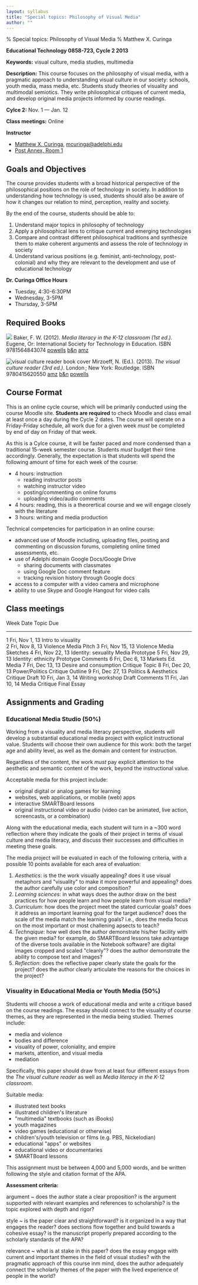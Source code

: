 ```yaml
---
layout: syllabus
title: "Special topics: Philosophy of Visual Media"
author: ""
---
```


% Special topics: Philosophy of Visual Media
% Matthew X. Curinga

<!--
This syllabus was created for
the Educational Technology Program
at Adelphi University:
http://education.adelphi.edu
copyright 2012 Matthew X. Curinga
http://matt.curinga.com
This work is licensed under the Creative Commons Attribution-ShareAlike 3.0 Unported License.
To view a copy of this license, visit http://creativecommons.org/licenses/by-sa/3.0/ or send
a letter to Creative Commons, 444 Castro Street, Suite 900, Mountain View, California, 94041, USA.
We ask, but do not require, that attribution includes a link to our websites (above).
version: 2.1
Based on work available here: https://github.com/mcuringa/adelphi-ed-tech-courses
-->

**Educational Technology 0858-723, Cycle 2 2013**

**Keywords:** visual culture, media studies, multimedia

**Description:** This course focuses on the 
philosophy of visual media, with a pragmatic approach 
to understanding visual culture in our society: schools, youth media, 
mass media, etc. Students study theories of visuality
and multimodal semiotics. They write philosophical 
critiques of current media, and develop original media projects 
informed by course readings.

**Cylce 2:** Nov. 1 — Jan. 12

**Class meetings:** Online

**Instructor**

* [Matthew X. Curinga](http://matt.curinga.com), <mcuringa@adelphi.edu>
* [Post Annex, Room 1](http://goo.gl/maps/XReYB "Where is Post Annex? click the link to see it on a map")

## Goals and Objectives

The course provides students with a broad historical perspective of the
philosophical positions on the role of technology in society. In
addition to understanding how technology is used, students should also
be aware of how it changes our relation to mind, perception, reality and
society.

By the end of the course, students should be able to:

1.  Understand major topics in philosophy of technology
2.  Apply a philosophical lens to critique current and emerging
    technologies
3.  Compare and contrast different philosophical traditions and
    synthesize them to make coherent arguments and assess the role of
    technology in society
4.  Understand various positions (e.g. feminist, anti-technology, post-colonial)
    and why they are relevant to the development and use of educational
    technology

**Dr. Curinga Office Hours**

* Tuesday, 4:30-6:30PM
* Wednesday, 3-5PM
* Thursday, 3-5PM

Required Books
------------------------------------------------------------------------

![](http://img1.imagesbn.com/p/9781564843074_p0_v1_s260x420.JPG)
Baker, F. W. (2012). _Media literacy in the K-12 classroom (1st ed.)_.
Eugene, Or: International Society for Technology in Education. ISBN 9781564843074
[powells](http://www.powells.com/biblio/61-9781564843074-0)
[b&n](http://www.barnesandnoble.com/w/media-literacy-in-the-k-12-classroom-frank-w-baker/1104160405)
[amz](http://www.amazon.com/Media-Literacy-Classroom-Frank-Baker/dp/1564843076/)

![](http://ecx.images-amazon.com/images/I/51w5QjUCgLL.jpg "visual culture reader book cover")
Mirzoeff, N. (Ed.). (2013). _The visual culture reader (3rd ed.)_. 
London ; New York: Routledge. ISBN 9780415620550 
[amz](http://www.amazon.com/Visual-Culture-Reader-Nicholas-Mirzoeff/dp/0415782627/)
[b&n](http://www.barnesandnoble.com/w/visual-culture-reader-nicholas-mirzoeff/1100170490)
[powells](http://www.powells.com/biblio/9780415782623)

Course Format
------------------------------------------------------------------------

This is an online cycle course, which will be primarily conducted using
the course Moodle site. **Students are required** to check Moodle
and class email at least once a day during the Cycle 2 dates. The course
will operate on a Friday-Friday schedule, all work due for a given
week _must_ be completed by end of day on Friday of that week.

As this is a Cylce course, it will be faster paced and more condensed
than a traditional 15-week semester course. Students _must_ budget
their time accordingly. Generally, the expectation is that students
will spend the following amount of time for each week of the course:

* 4 hours: instruction
  - reading instructor posts
  - watching instructor video
  - posting/commenting on online forums
  - uploading video/audio comments
* 4 hours: reading, this is a theorertical course and we will engage
  closely with the literature
* 3 hours: writing and media production

Technical competencies for participation in an online course:

- advanced use of Moodle including, uploading files, posting and 
  commenting on discussion forums, completing online timed assessments,
  etc.
- use of Adelphi domain Google Docs/Google Drive
  * sharing documents with classmates
  * using Google Doc comment feature
  * tracking revision history through Google docs
- access to a computer with a video camera and microphone
- ability to use Skype and Google Hangout for video calls


Class meetings
------------------------------------------------------------------------

Week  Date             Topic                        Due
----  ---------------  --------------------------   -------------------
1     Fri, Nov 1, 13   Intro to visuality  
2     Fri, Nov 8, 13   Violence                     Media Pitch
3     Fri, Nov 15, 13  Violence                     Media Sketches
4     Fri, Nov 22, 13  Identity: sexuality          Media Prototype
5     Fri, Nov 29, 13  Identity: ethnicity          Prototype Comments
6     Fri, Dec 6, 13   Markets                      Ed. Media
7     Fri, Dec 13, 13  Desire and consumption       Critique Topic
8     Fri, Dec 20, 13  Power/Politics               Critique Outline
9     Fri, Dec 27, 13  Politics & Aesthetics        Critique Draft
10    Fri, Jan 3, 14   Writing workshop             Draft Comments
11    Fri, Jan 10, 14  Media Critique               Final Essay

Assignments and Grading
------------------------------------------------------------------------

### Educational Media Studio (50%)

Working from a visuality and media literacy perspective, students
will develop a substantial educational media project with explicit
instructional value. Students will choose their own audience for this
work: both the target age and ability level, as well as the domain
and content for instruction.

Regardless of the content, the work _must_ pay explicit attention to
the aesthetic and semantic content of the work, beyond the instructional
value.

Acceptable media for this project include:

* original digital or analog games for learning
* websites, web applications, or mobile (web) apps
* interactive SMARTBoard lessons
* original instructional video or audio (video can be animated, live
  action, screencasts, or a combination)
  
Along with the educational media, each student will turn in a ~300
word reflection where they indicate the goals of their project in
terms of visual culture and media literacy, and discuss their
successes and difficulties in meeting these goals.

The media project will be evaluated in each of the following criteria,
with a possible 10 points available for each area of evaluation:

1. _Aesthetics_: is the the work visually appealing? does it use visual
   metaphors and "visuality" to make it more powerful and appealing? does
   the author carefully use color and composition?
2. _Learning sciences_: in what ways does the author draw on the best
   practices for how people learn and how people learn from visual media?
3. _Curriculum_: how does the project meet the stated curricular goals?
   does it address an important learning goal for the target audience?
   does the scale of the media match the learning goals? i.e., does the media
   focus on the most important or most challening apsects to teach?
4. _Technqique_: how well does the author demonstrate his/her facility with
   the given media? for example, do SMARTBoard lessons take advantage of the
   diverse tools available in the Notebook software? are digital images cropped
   and scaled "cleanly"? does the author demonstrate the ability to compose
   text and images?
5. _Reflection_: does the reflective paper clearly state the goals for the project?
   does the author clearly articulate the reasons for the choices in the project?

### Visuality in Educational Media or Youth Media (50%)

Students will choose a work of educational media and write a critique
based on the course readings. The essay should connect to the
visuality of course themes, as they are represented in the media
being studied. Themes include:

* media and violence
* bodies and difference
* visuality of power, coloniality, and empire
* markets, attention, and visual media
* mediation

Specifically, this paper should draw from at least four different essays from
the _The visual culture reader_ as well as _Media literacy in the K-12
classroom_.

Suitable media:

* illustrated text books
* illustrated children's literature
* "multimedia" textbooks (such as iBooks)
* youth magazines
* video games (educational or otherwise)
* children's/youth television or films (e.g. PBS, Nickelodian)
* educational "apps" or websites
* educational video or documentaries
* SMARTBoard lessons

This assignment must be between 4,000 and 5,000 words, and be written
following the style and citation format of the APA.

**Assessment criteria:**

argument
  ~ does the author state a clear proposition? is the argument
    supported with relevant examples and references to scholarship?
    is the topic explored with depth and rigor?

style
  ~ is the paper clear and straightforward? is it organized
    in a way that engages the reader? does sections flow together
    and build towards a cohesive essay? is the manuscript properly
    prepared according to the scholarly standards of the APA?

relevance
  ~ what is at stake in this paper? does the essay engage with current
    and important themes in the field of visual studies? with the 
    pragmatic approach of this course inm mind, does the author 
    adequately connect the scholarly themes of the paper with the 
    lived experience of people in the world?





